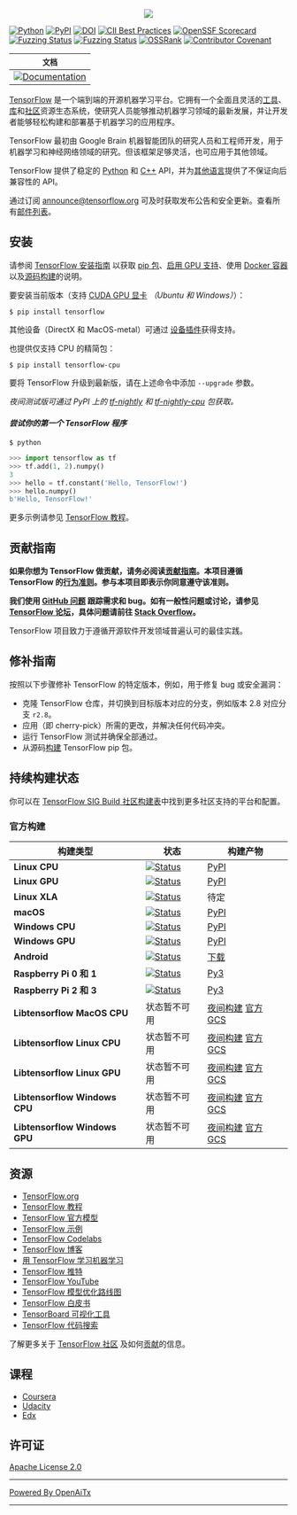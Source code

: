 <div align="center">
  <img src="https://www.tensorflow.org/images/tf_logo_horizontal.png">
</div>

[![Python](https://img.shields.io/pypi/pyversions/tensorflow.svg)](https://badge.fury.io/py/tensorflow)
[![PyPI](https://badge.fury.io/py/tensorflow.svg)](https://badge.fury.io/py/tensorflow)
[![DOI](https://zenodo.org/badge/DOI/10.5281/zenodo.4724125.svg)](https://doi.org/10.5281/zenodo.4724125)
[![CII Best Practices](https://bestpractices.coreinfrastructure.org/projects/1486/badge)](https://bestpractices.coreinfrastructure.org/projects/1486)
[![OpenSSF Scorecard](https://api.securityscorecards.dev/projects/github.com/tensorflow/tensorflow/badge)](https://securityscorecards.dev/viewer/?uri=github.com/tensorflow/tensorflow)
[![Fuzzing Status](https://oss-fuzz-build-logs.storage.googleapis.com/badges/tensorflow.svg)](https://bugs.chromium.org/p/oss-fuzz/issues/list?sort=-opened&can=1&q=proj:tensorflow)
[![Fuzzing Status](https://oss-fuzz-build-logs.storage.googleapis.com/badges/tensorflow-py.svg)](https://bugs.chromium.org/p/oss-fuzz/issues/list?sort=-opened&can=1&q=proj:tensorflow-py)
[![OSSRank](https://shields.io/endpoint?url=https://ossrank.com/shield/44)](https://ossrank.com/p/44)
[![Contributor Covenant](https://img.shields.io/badge/Contributor%20Covenant-v1.4%20adopted-ff69b4.svg)](CODE_OF_CONDUCT.md)

**`文档`** |
------------------- |
[![Documentation](https://img.shields.io/badge/api-reference-blue.svg)](https://www.tensorflow.org/api_docs/) |

[TensorFlow](https://www.tensorflow.org/) 是一个端到端的开源机器学习平台。它拥有一个全面且灵活的[工具](https://www.tensorflow.org/resources/tools)、[库](https://www.tensorflow.org/resources/libraries-extensions)和[社区](https://www.tensorflow.org/community)资源生态系统，使研究人员能够推动机器学习领域的最新发展，并让开发者能够轻松构建和部署基于机器学习的应用程序。

TensorFlow 最初由 Google Brain 机器智能团队的研究人员和工程师开发，用于机器学习和神经网络领域的研究。但该框架足够灵活，也可应用于其他领域。

TensorFlow 提供了稳定的 [Python](https://www.tensorflow.org/api_docs/python) 和 [C++](https://www.tensorflow.org/api_docs/cc) API，并为[其他语言](https://www.tensorflow.org/api_docs)提供了不保证向后兼容性的 API。

通过订阅 [announce@tensorflow.org](https://groups.google.com/a/tensorflow.org/forum/#!forum/announce) 可及时获取发布公告和安全更新。查看所有[邮件列表](https://www.tensorflow.org/community/forums)。

## 安装

请参阅 [TensorFlow 安装指南](https://www.tensorflow.org/install) 以获取 [pip 包](https://www.tensorflow.org/install/pip)、[启用 GPU 支持](https://www.tensorflow.org/install/gpu)、使用 [Docker 容器](https://www.tensorflow.org/install/docker) 以及[源码构建](https://www.tensorflow.org/install/source)的说明。

要安装当前版本（支持 [CUDA GPU 显卡](https://www.tensorflow.org/install/gpu) *（Ubuntu 和 Windows）*）：

```
$ pip install tensorflow
```

其他设备（DirectX 和 MacOS-metal）可通过 [设备插件](https://www.tensorflow.org/install/gpu_plugins#available_devices)获得支持。

也提供仅支持 CPU 的精简包：

```
$ pip install tensorflow-cpu
```

要将 TensorFlow 升级到最新版，请在上述命令中添加 `--upgrade` 参数。

*夜间测试版可通过 PyPI 上的 [tf-nightly](https://pypi.python.org/pypi/tf-nightly) 和 [tf-nightly-cpu](https://pypi.python.org/pypi/tf-nightly-cpu) 包获取。*

#### *尝试你的第一个 TensorFlow 程序*

```shell
$ python
```

```python
>>> import tensorflow as tf
>>> tf.add(1, 2).numpy()
3
>>> hello = tf.constant('Hello, TensorFlow!')
>>> hello.numpy()
b'Hello, TensorFlow!'
```

更多示例请参见 [TensorFlow 教程](https://www.tensorflow.org/tutorials/)。

## 贡献指南

**如果你想为 TensorFlow 做贡献，请务必阅读[贡献指南](CONTRIBUTING.md)。本项目遵循 TensorFlow 的[行为准则](CODE_OF_CONDUCT.md)。参与本项目即表示你同意遵守该准则。**

**我们使用 [GitHub 问题](https://github.com/tensorflow/tensorflow/issues) 跟踪需求和 bug。如有一般性问题或讨论，请参见 [TensorFlow 论坛](https://discuss.tensorflow.org/)，具体问题请前往 [Stack Overflow](https://stackoverflow.com/questions/tagged/tensorflow)。**

TensorFlow 项目致力于遵循开源软件开发领域普遍认可的最佳实践。

## 修补指南

按照以下步骤修补 TensorFlow 的特定版本，例如，用于修复 bug 或安全漏洞：

*   克隆 TensorFlow 仓库，并切换到目标版本对应的分支，例如版本 2.8 对应分支 `r2.8`。
*   应用（即 cherry-pick）所需的更改，并解决任何代码冲突。
*   运行 TensorFlow 测试并确保全部通过。
*   从源码[构建](https://www.tensorflow.org/install/source) TensorFlow pip 包。

## 持续构建状态

你可以在 [TensorFlow SIG Build 社区构建表](https://github.com/tensorflow/build#community-supported-tensorflow-builds)中找到更多社区支持的平台和配置。

### 官方构建

构建类型                      | 状态                                                                                                                                                                           | 构建产物
----------------------------- | -------------------------------------------------------------------------------------------------------------------------------------------------------------------------------- | ---------
**Linux CPU**                 | [![Status](https://storage.googleapis.com/tensorflow-kokoro-build-badges/ubuntu-cc.svg)](https://storage.googleapis.com/tensorflow-kokoro-build-badges/ubuntu-cc.html)           | [PyPI](https://pypi.org/project/tf-nightly/)
**Linux GPU**                 | [![Status](https://storage.googleapis.com/tensorflow-kokoro-build-badges/ubuntu-gpu-py3.svg)](https://storage.googleapis.com/tensorflow-kokoro-build-badges/ubuntu-gpu-py3.html) | [PyPI](https://pypi.org/project/tf-nightly-gpu/)
**Linux XLA**                 | [![Status](https://storage.googleapis.com/tensorflow-kokoro-build-badges/ubuntu-xla.svg)](https://storage.googleapis.com/tensorflow-kokoro-build-badges/ubuntu-xla.html)         | 待定
**macOS**                     | [![Status](https://storage.googleapis.com/tensorflow-kokoro-build-badges/macos-py2-cc.svg)](https://storage.googleapis.com/tensorflow-kokoro-build-badges/macos-py2-cc.html)     | [PyPI](https://pypi.org/project/tf-nightly/)
**Windows CPU**               | [![Status](https://storage.googleapis.com/tensorflow-kokoro-build-badges/windows-cpu.svg)](https://storage.googleapis.com/tensorflow-kokoro-build-badges/windows-cpu.html)       | [PyPI](https://pypi.org/project/tf-nightly/)
**Windows GPU**               | [![Status](https://storage.googleapis.com/tensorflow-kokoro-build-badges/windows-gpu.svg)](https://storage.googleapis.com/tensorflow-kokoro-build-badges/windows-gpu.html)       | [PyPI](https://pypi.org/project/tf-nightly-gpu/)
**Android**                   | [![Status](https://storage.googleapis.com/tensorflow-kokoro-build-badges/android.svg)](https://storage.googleapis.com/tensorflow-kokoro-build-badges/android.html)               | [下载](https://bintray.com/google/tensorflow/tensorflow/_latestVersion)
**Raspberry Pi 0 和 1**      | [![Status](https://storage.googleapis.com/tensorflow-kokoro-build-badges/rpi01-py3.svg)](https://storage.googleapis.com/tensorflow-kokoro-build-badges/rpi01-py3.html)           | [Py3](https://storage.googleapis.com/tensorflow-nightly/tensorflow-1.10.0-cp34-none-linux_armv6l.whl)
**Raspberry Pi 2 和 3**      | [![Status](https://storage.googleapis.com/tensorflow-kokoro-build-badges/rpi23-py3.svg)](https://storage.googleapis.com/tensorflow-kokoro-build-badges/rpi23-py3.html)           | [Py3](https://storage.googleapis.com/tensorflow-nightly/tensorflow-1.10.0-cp34-none-linux_armv7l.whl)
**Libtensorflow MacOS CPU**   | 状态暂不可用                                                                                                                                                                     | [夜间构建](https://storage.googleapis.com/libtensorflow-nightly/prod/tensorflow/release/macos/latest/macos_cpu_libtensorflow_binaries.tar.gz) [官方 GCS](https://storage.googleapis.com/tensorflow/)
**Libtensorflow Linux CPU**   | 状态暂不可用                                                                                                                                                                     | [夜间构建](https://storage.googleapis.com/libtensorflow-nightly/prod/tensorflow/release/ubuntu_16/latest/cpu/ubuntu_cpu_libtensorflow_binaries.tar.gz) [官方 GCS](https://storage.googleapis.com/tensorflow/)
**Libtensorflow Linux GPU**   | 状态暂不可用                                                                                                                                                                     | [夜间构建](https://storage.googleapis.com/libtensorflow-nightly/prod/tensorflow/release/ubuntu_16/latest/gpu/ubuntu_gpu_libtensorflow_binaries.tar.gz) [官方 GCS](https://storage.googleapis.com/tensorflow/)
**Libtensorflow Windows CPU** | 状态暂不可用                                                                                                                                                                     | [夜间构建](https://storage.googleapis.com/libtensorflow-nightly/prod/tensorflow/release/windows/latest/cpu/windows_cpu_libtensorflow_binaries.tar.gz) [官方 GCS](https://storage.googleapis.com/tensorflow/)
**Libtensorflow Windows GPU** | 状态暂不可用                                                                                                                                                                     | [夜间构建](https://storage.googleapis.com/libtensorflow-nightly/prod/tensorflow/release/windows/latest/gpu/windows_gpu_libtensorflow_binaries.tar.gz) [官方 GCS](https://storage.googleapis.com/tensorflow/)

## 资源

*   [TensorFlow.org](https://www.tensorflow.org)
*   [TensorFlow 教程](https://www.tensorflow.org/tutorials/)
*   [TensorFlow 官方模型](https://github.com/tensorflow/models/tree/master/official)
*   [TensorFlow 示例](https://github.com/tensorflow/examples)
*   [TensorFlow Codelabs](https://codelabs.developers.google.com/?cat=TensorFlow)
*   [TensorFlow 博客](https://blog.tensorflow.org)
*   [用 TensorFlow 学习机器学习](https://www.tensorflow.org/resources/learn-ml)
*   [TensorFlow 推特](https://twitter.com/tensorflow)
*   [TensorFlow YouTube](https://www.youtube.com/channel/UC0rqucBdTuFTjJiefW5t-IQ)
*   [TensorFlow 模型优化路线图](https://www.tensorflow.org/model_optimization/guide/roadmap)
*   [TensorFlow 白皮书](https://www.tensorflow.org/about/bib)
*   [TensorBoard 可视化工具](https://github.com/tensorflow/tensorboard)
*   [TensorFlow 代码搜索](https://cs.opensource.google/tensorflow/tensorflow)

了解更多关于 [TensorFlow 社区](https://www.tensorflow.org/community) 及如何[贡献](https://www.tensorflow.org/community/contribute)的信息。

## 课程

* [Coursera](https://www.coursera.org/search?query=TensorFlow)
* [Udacity](https://www.udacity.com/courses/all?search=TensorFlow)
* [Edx](https://www.edx.org/search?q=TensorFlow)

## 许可证

[Apache License 2.0](LICENSE)

---

[Powered By OpenAiTx](https://github.com/OpenAiTx/OpenAiTx)

---